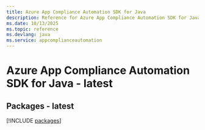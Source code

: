 ```yaml
---
title: Azure App Compliance Automation SDK for Java
description: Reference for Azure App Compliance Automation SDK for Java
ms.date: 10/13/2025
ms.topic: reference
ms.devlang: java
ms.service: appcomplianceautomation
---
```

# Azure App Compliance Automation SDK for Java - latest
## Packages - latest
[!INCLUDE [packages](app-compliance-automation-index.md)]